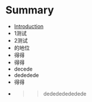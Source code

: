 # Summary

* [Introduction](README.md)
* 1测试
* 2测试
* 的地位
* 得得
* 得得
* decede
* dededede
* 得得
* > > dedededededede



